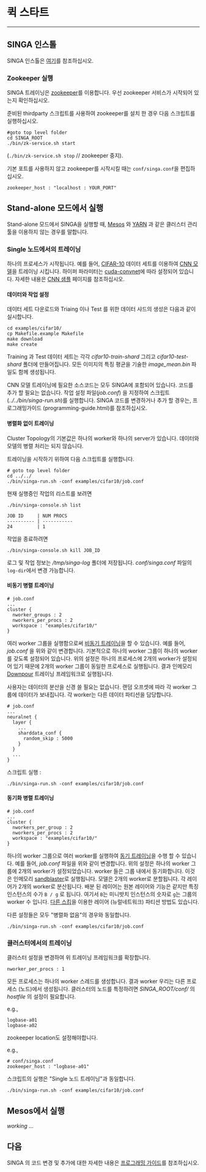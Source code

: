 # 퀵 스타트

---

## SINGA 인스톨

SINGA 인스톨은 [여기](installation.html)를 참조하십시오.

### Zookeeper 실행

SINGA 트레이닝은 [zookeeper](https://zookeeper.apache.org/)를 이용합니다. 우선 zookeeper 서비스가 시작되어 있는지 확인하십시오.

준비된 thirdparty 스크립트를 사용하여 zookeeper를 설치 한 경우 다음 스크립트를 실행하십시오.

    #goto top level folder
    cd SINGA_ROOT
    ./bin/zk-service.sh start

(`./bin/zk-service.sh stop` // zookeeper 중지).

기본 포트를 사용하지 않고 zookeeper를 시작시킬 때는 `conf/singa.conf`을 편집하십시오.

    zookeeper_host : "localhost : YOUR_PORT"

## Stand-alone 모드에서 실행

Stand-alone 모드에서 SINGA을 실행할 때, [Mesos](http://mesos.apache.org/) 와 [YARN](http://hadoop.apache.org/docs/current/hadoop-yarn/hadoop-yarn-site/YARN.html) 과 같은 클러스터 관리툴을 이용하지 않는 경우를 말합니다.

### Single 노드에서의 트레이닝

하나의 프로세스가 시작됩니다.
예를 들어,
[CIFAR-10](http://www.cs.toronto.edu/~kriz/cifar.html) 데이터 세트를 이용하여
[CNN 모델](http://papers.nips.cc/paper/4824-imagenet-classification-with-deep-convolutional-neural-networks)을 트레이닝 시킵니다.
하이퍼 파라미터는 [cuda-convnet](https://code.google.com/p/cuda-convnet/)에 따라 설정되어 있습니다.
자세한 내용은 [CNN 샘플](cnn.html) 페이지를 참조하십시오.


#### 데이터와 작업 설정

데이터 세트 다운로드와 Triaing 이나 Test 를 위한 데이터 샤드의 생성은 다음과 같이 실시합니다.

    cd examples/cifar10/
    cp Makefile.example Makefile
    make download
    make create

Training 과 Test 데이터 세트는 각각 *cifar10-train-shard*
그리고 *cifar10-test-shard* 폴더에 만들어집니다. 모든 이미지의 특징 평균을 기술한 *image_mean.bin* 파일도 함께 생성됩니다.

CNN 모델 트레이닝에 필요한 소스코드는 모두 SINGA에 포함되어 있습니다. 코드를 추가 할 필요는 없습니다.
작업 설정 파일(*job.conf*) 을 지정하여 스크립트(*../../bin/singa-run.sh*)를 실행합니다.
SINGA 코드를 변경하거나 추가 할 경우는, 프로그래밍가이드 (programming-guide.html)를 참조하십시오.

#### 병렬화 없이 트레이닝

Cluster Topology의 기본값은 하나의 worker와 하나의 server가 있습니다.
데이터와 모델의 병렬 처리는 되지 않습니다.

트레이닝을 시작하기 위하여 다음 스크립트를 실행합니다.

    # goto top level folder
    cd ../../
    ./bin/singa-run.sh -conf examples/cifar10/job.conf


현재 실행중인 작업의 리스트를 보려면

    ./bin/singa-console.sh list

    JOB ID     | NUM PROCS
    ---------- | -----------
    24         | 1

작업을 종료하려면

    ./bin/singa-console.sh kill JOB_ID


로그 및 작업 정보는 */tmp/singa-log* 폴더에 저장됩니다.
*conf/singa.conf* 파일의 `log-dir`에서 변경 가능합니다.


#### 비동기 병렬 트레이닝

    # job.conf
    ...
    cluster {
      nworker_groups : 2
      nworkers_per_procs : 2
      workspace : "examples/cifar10/"
    }

여러 worker 그룹을 실행함으로써 [비동기 트레이닝](architecture.html)을 할 수 있습니다.
예를 들어, *job.conf* 을 위와 같이 변경합니다.
기본적으로 하나의 worker 그룹이 하나의 worker를 갖도록 설정되어 있습니다.
위의 설정은 하나의 프로세스에 2개의 worker가 설정되어 있기 때문에 2개의 worker 그룹이 동일한 프로세스로 실행됩니다.
결과 인메모리 [Downpour](frameworks.html) 트레이닝 프레임워크로 실행됩니다.

사용자는 데이터의 분산을 신경 쓸 필요는 없습니다.
랜덤 오프셋에 따라 각 worker 그룹에 데이터가 보내집니다.
각 worker는 다른 데이터 파티션을 담당합니다.

    # job.conf
    ...
    neuralnet {
      layer {
        ...
        sharddata_conf {
          random_skip : 5000
        }
      }
      ...
    }

스크립트 실행 :

    ./bin/singa-run.sh -conf examples/cifar10/job.conf

#### 동기화 병렬 트레이닝

    # job.conf
    ...
    cluster {
      nworkers_per_group : 2
      nworkers_per_procs : 2
      workspace : "examples/cifar10/"
    }

하나의 worker 그룹으로 여러 worker를 실행하여 [동기 트레이닝](architecture.html)을 수행 할 수 있습니다.
예를 들어, *job.conf* 파일을 위와 같이 변경합니다.
위의 설정은 하나의 worker 그룹에 2개의 worker가 설정되었습니다.
worker 들은 그룹 내에서 동기화합니다.
이것은 인메모리 [sandblaster](frameworks.html)로 실행됩니다.
모델은 2개의 worker로 분할됩니다. 각 레이어가 2개의 worker로 분산됩니다.
배분 된 레이어는 원본 레이어와 기능은 같지만 특징 인스턴스의 수가 `B / g` 로 됩니다.
여기서 `B`는 미니밧치 인스턴스의 숫자로 `g`는 그룹의 worker 수 입니다.
[다른 스킴](neural-net.html)을 이용한 레이어 (뉴럴네트워크) 파티션 방법도 있습니다.

다른 설정들은 모두 "병렬화 없음"의 경우와 동일합니다.

    ./bin/singa-run.sh -conf examples/cifar10/job.conf

### 클러스터에서의 트레이닝

클러스터 설정을 변경하여 위 트레이닝 프레임워크를 확장합니다.

    nworker_per_procs : 1

모든 프로세스는 하나의 worker 스레드를 생성합니다.
결과 worker 우리는 다른 프로세스 (노드)에서 생성됩니다.
클러스터의 노드를 특정하려면 *SINGA_ROOT/conf/* 의 *hostfile* 의 설​​정이 필요합니다.

e.g.,

    logbase-a01
    logbase-a02

zookeeper location도 설정해야합니다.

e.g.,

    # conf/singa.conf
    zookeeper_host : "logbase-a01"

스크립트의 실행은 "Single 노드 트레이닝"과 동일합니다.

    ./bin/singa-run.sh -conf examples/cifar10/job.conf

## Mesos에서 실행

*working* ...

## 다음

SINGA 의 코드 변경 및 추가에 대한 자세한 내용은 [프로그래밍 가이드](programming-guide.html)를 참조하십시오.
